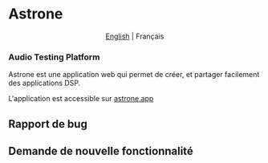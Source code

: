 # Astrone

<p align="center">
  <a href="https://github.com/Jerboas86/astrone-feedback/">English</a> |
  <span>Français</span>
</p>

### Audio Testing Platform

Astrone est une application web qui permet de créer, et partager facilement des applications DSP.

L'application est accessible sur [astrone.app](www.astrone.app)

## Rapport de bug

## Demande de nouvelle fonctionnalité
